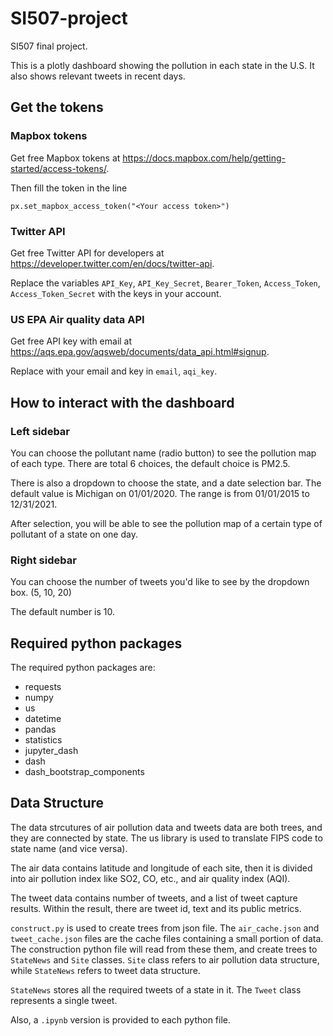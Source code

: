 # SI507-project
SI507 final project.

This is a plotly dashboard showing the pollution in each state in the U.S. It also shows relevant tweets in recent days.
## Get the tokens

### Mapbox tokens
Get free Mapbox tokens at https://docs.mapbox.com/help/getting-started/access-tokens/. 

Then fill the token in the line
  
    px.set_mapbox_access_token("<Your access token>")
### Twitter API
Get free Twitter API for developers at https://developer.twitter.com/en/docs/twitter-api.

Replace the variables `API_Key`, `API_Key_Secret`, `Bearer_Token`, `Access_Token`, `Access_Token_Secret` with the keys in your account.

### US EPA Air quality data API
Get free API key with email at https://aqs.epa.gov/aqsweb/documents/data_api.html#signup.

Replace with your email and key in `email`, `aqi_key`.

## How to interact with the dashboard
### Left sidebar
You can choose the pollutant name (radio button) to see the pollution map of each type. There are total 6 choices, the default choice is PM2.5.

There is also a dropdown to choose the state, and a date selection bar. The default value is Michigan on 01/01/2020. The range is from 01/01/2015 to 12/31/2021.

After selection, you will be able to see the pollution map of a certain type of pollutant of a state on one day.

### Right sidebar
You can choose the number of tweets you'd like to see by the dropdown box. (5, 10, 20)

The default number is 10.

## Required python packages
The required python packages are:
<ul>
  <li>requests</li>
  <li>numpy</li>
  <li>us</li>
  <li>datetime</li>
  <li>pandas</li>
  <li>statistics</li>
  <li>jupyter_dash</li>
  <li>dash</li>
  <li>dash_bootstrap_components</li>
</ul>

## Data Structure
The data strcutures of air pollution data and tweets data are both trees, and they are connected by state.
The us library is used to translate FIPS code to state name (and vice versa).

The air data contains latitude and longitude of each site, then it is divided into air pollution index like SO2, CO, etc., and air quality index (AQI).

The tweet data contains number of tweets, and a list of tweet capture results. Within the result, there are tweet id, text and its public metrics.

`construct.py` is used to create trees from json file. The `air_cache.json` and `tweet_cache.json` files are the cache files containing a small portion of data. 
The construction python file will read from these them, and create trees to `StateNews` and `Site` classes. `Site` class refers to air pollution data structure, while `StateNews` refers to tweet data structure.

`StateNews` stores all the required tweets of a state in it. The `Tweet` class represents a single tweet.

Also, a `.ipynb` version is provided to each python file.
